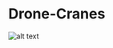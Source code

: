 # Drone-Cranes


	
![alt text](https://github.com/thecodebuzz/FileSizePOC/blob/master/TheCodebuzz.png?raw=true)
